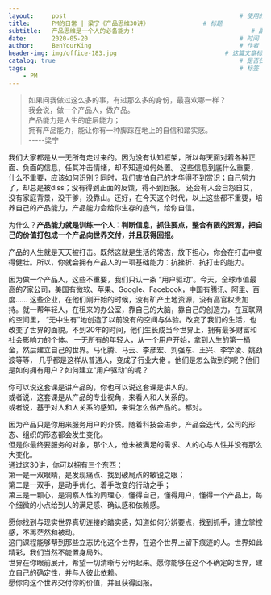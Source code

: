 ```yaml
---
layout:     post                                                # 使用的布局（不需要改）
title:      PM的日常 | 梁宁《产品思维30讲》               # 标题 
subtitle:   产品思维是一个人的必备能力！                                # 副标题
date:       2020-05-20                                          # 时间
author:     BenYourKing                                         # 作者
header-img: img/office-183.jpg                              # 这篇文章标题背景图片
catalog: true                                                   # 是否归档
tags:                                                           # 标签
    - PM
---
```


> 如果问我做过这么多的事，有过那么多的身份，最喜欢哪一样？          
> 我会说，做一个产品人，做产品。            
> 产品能力是人生的底层能力；          
> 拥有产品能力，能让你有一种脚踩在地上的自信和踏实感。        
>                          -----梁宁
  
   

我们大家都是从一无所有走过来的。因为没有认知框架，所以每天面对着各种正面、负面的信息，任其冲击情绪，却不知道如何处置。
这些信息到底什么重要，什么不重要，应该如何识别？同时，我们害怕自己的才华得不到赏识；自己努力了，却总是被diss；没有得到正面的反馈，得不到回报。
还会有人会自怨自艾，没有家庭背景，没干爹，没靠山。还好，在今天这个时代，以上这些都不重要，培养自己的产品能力，产品能力会给你生存的底气，给你自信。

为什么？**产品能力就是训练一个人：判断信息，抓住要点，整合有限的资源，把自己的价值打包成一个产品向世界交付，并且获得回报。**
                 
产品的人生就是天天被打击。既然这就是生活的常态，放下担心，你会在打击中变得健壮。所以，你就会拥有产品人的一项基础能力：抗挫折、抗打击的能力。            
                     
因为做一个产品人，这些不重要，我们只认一条 “用户驱动”。今天，全球市值最高的7家公司，美国有微软、苹果、Google、Facebook，中国有腾讯、阿里、百度……
这些企业，在他们刚开始的时候，没有矿产土地资源，没有高官权贵加持。就一帮年轻人，在租来的办公室，靠自己的大脑，靠自己的创造力，在互联网的空间里，
“无中生有”地创造了以前没有的空间与体验。改变了我们的生活，也改变了世界的面貌。不到20年的时间，他们生长成当今世界上，拥有最多财富和社会影响力的个体。
一无所有的年轻人，从一个用户开始，拿到人生的第一桶金，然后建立自己的世界。马化腾、马云、李彦宏、刘强东、王兴、李学凌、姚劲波等等，
几乎都是这样从普通人，变成了行业大佬 。他们是怎么做到的呢？他们是如何拥有用户？如何建立“用户驱动”的呢？             
               
你可以说这套课是讲产品的，你也可以说这套课是讲人的。                  
或者说，这套课是从产品的专业视角，来看人和人关系的。           
或者说，基于对人和人关系的感知，来讲怎么做产品的。都对。             
          
因为产品只是你用来服务用户的介质。随着科技会进步，产品会迭代，公司的形态、组织的形态都会发生变化。               
但是你最终要服务的对象，那个人，他未被满足的需求、人的心与人性并没有那么大变化。               
通过这30讲，你可以拥有三个东西：         
第一是一双眼睛，是发现痛点、找到破局点的敏锐之眼；             
第二是一双手，是动手优化、着手改变的行动之手；                     
第三是一颗心，是洞察人性的同理心，懂得自己，懂得用户，懂得一个产品上，每个细微的小点给到人的满足感、确认感和依赖感。             

愿你找到与现实世界真切连接的踏实感，知道如何分辨要点，找到抓手，建立掌控感，不再茫然和被动。                 
这门课程能够帮到那些立志优化这个世界，在这个世界上留下痕迹的人。世界如此精彩，我们当然不能置身局外。                 
世界在你眼前展开，希望一切清晰与分明起来。愿你能够在这个不确定的世界，建立自己的确定性，并与人彼此依赖。               
愿你向这个世界交付你的价值，并且获得回报。           

          













